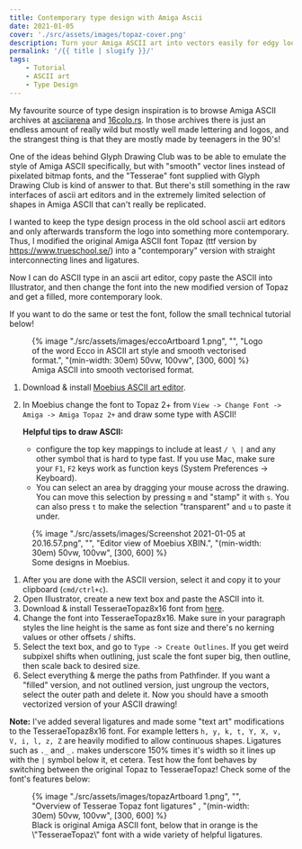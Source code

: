 ```yaml
---
title: Contemporary type design with Amiga Ascii
date: 2021-01-05
cover: './src/assets/images/topaz-cover.png'
description: Turn your Amiga ASCII art into vectors easily for edgy looking designs
permalink: '/{{ title | slugify }}/'
tags:
    - Tutorial
    - ASCII art
    - Type Design
---
```


My favourite source of type design inspiration is to browse Amiga ASCII archives at [asciiarena](http://www.asciiarena.se/) and [16colo.rs](https://16colo.rs/). In those archives there is just an endless amount of really wild but mostly well made lettering and logos, and the strangest thing is that they are mostly made by teenagers in the 90's!

One of the ideas behind Glyph Drawing Club was to be able to emulate the style of Amiga ASCII specifically, but with "smooth" vector lines instead of pixelated bitmap fonts, and the "Tesserae" font supplied with Glyph Drawing Club is kind of answer to that. But there's still something in the raw interfaces of ascii art editors and in the extremely limited selection of shapes in Amiga ASCII that can't really be replicated.

I wanted to keep the type design process in the old school ascii art editors and only afterwards transform the logo into something more contemporary. Thus, I modified the original Amiga ASCII font Topaz (ttf version by <https://www.trueschool.se/>) into a "contemporary" version with straight interconnecting lines and ligatures.

Now I can do ASCII type in an ascii art editor, copy paste the ASCII into Illustrator, and then change the font into the new modified version of Topaz and get a filled, more contemporary look.

If you want to do the same or test the font, follow the small technical tutorial below!

<figure class="u-image-full-width">
    {% image
        "./src/assets/images/eccoArtboard 1.png",
        "",
        "Logo of the word Ecco in ASCII art style and smooth vectorised format.",
        "(min-width: 30em) 50vw, 100vw",
        [300, 600]
    %}
    <figcaption>Amiga ASCII into smooth vectorised format.</figcaption>
</figure>

1. Download & install [Moebius ASCII art editor](https://blocktronics.github.io/moebius/).
2. In Moebius change the font to Topaz 2+ from `View -> Change Font -> Amiga -> Amiga Topaz 2+` and draw some type with ASCII!

    **Helpful tips to draw ASCII:**

    - configure the top key mappings to include at least `/ \ |` and any other symbol that is hard to type fast. If you use Mac, make sure your `F1`, `F2` keys work as function keys (System Preferences -> Keyboard).
    - You can select an area by dragging your mouse across the drawing. You can move this selection by pressing `m` and "stamp" it with `s`. You can also press `t` to make the selection "transparent" and `u` to paste it under.

<figure class="u-image-full-width">
    {% image
        "./src/assets/images/Screenshot 2021-01-05 at 20.16.57.png",
        "",
        "Editor view of Moebius XBIN.",
        "(min-width: 30em) 50vw, 100vw",
        [300, 600]
    %}
    <figcaption>Some designs in Moebius.</figcaption>
</figure>

1. After you are done with the ASCII version, select it and copy it to your clipboard (`cmd/ctrl+c`).
2. Open Illustrator, create a new text box and paste the ASCII into it.
3. Download & install TesseraeTopaz8x16 font from [here](https://drive.google.com/file/d/1RUj1nNT8RXK3c31VioMmV4yX0U8OXcIL/view?usp=sharing).
4. Change the font into TesseraeTopaz8x16. Make sure in your paragraph styles the line height is the same as font size and there's no kerning values or other offsets / shifts.
5. Select the text box, and go to `Type -> Create Outlines`. If you get weird subpixel shifts when outlining, just scale the font super big, then outline, then scale back to desired size.
6. Select everything & merge the paths from Pathfinder. If you want a "filled" version, and not outlined version, just ungroup the vectors, select the outer path and delete it. Now you should have a smooth vectorized version of your ASCII drawing!

**Note:**
I've added several ligatures and made some "text art" modifications to the TesseraeTopaz8x16 font. For example letters `h, y, k, t, Y, X, v, V, i, l, z, Z` are heavily modified to allow continuous shapes. Ligatures such as `._` and `_.` makes underscore 150% times it's width so it lines up with the `|` symbol below it, et cetera. Test how the font behaves by switching between the original Topaz to TesseraeTopaz! Check some of the font's features below:

<figure class="u-image-full-width">
    {% image
        "./src/assets/images/topazArtboard 1.png",
        "",
        "Overview of Tesserae Topaz font ligatures" ,
        "(min-width: 30em) 50vw, 100vw",
        [300, 600]
    %}
    <figcaption>Black is original Amiga ASCII font, below that in orange is the \"TesseraeTopaz\" font with a wide variety of helpful ligatures.</figcaption>
</figure>
